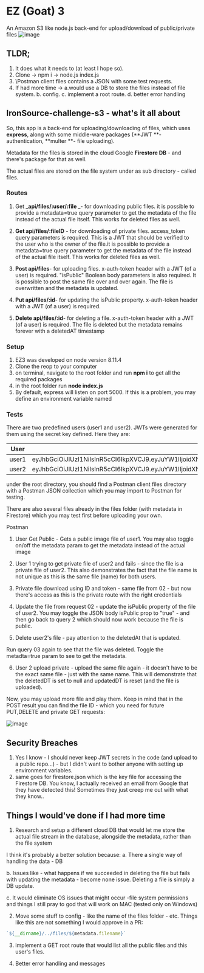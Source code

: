 # EZ (Goat) 3 
An Amazon S3 like node.js back-end for upload/download of public/private files
![image](https://user-images.githubusercontent.com/43566001/48131798-fc907780-e299-11e8-8f87-8eccefc1fb4c.png)

## TLDR;
1. It does what it needs to (at least I hope so).
2. Clone -> npm i -> node.js index.js
3. \Postman client files contains a JSON with some test requests.
4. If had more time -> a.would use a DB to store the files instead of file system. b. config. c. implement a root route. d. better error handling

##  IronSource-challenge-s3 - what's it all about
So, this app is a back-end for uploading/downloading of files, which uses **express**, along with some middle-ware packages (**JWT **- authentication, **multer **- file uploading).

Metadata for the files is stored in the cloud Google **Firestore DB** - and there's package for that as well.

The actual files are stored on the file system under as sub directory - called files.

### Routes
1. Get **_api/files/:user/:file _**-  for downloading public files. it is possible to provide a metadata=true query parameter to get the metadata of the file instead of the actual file itself. This works for deleted files as well.
2. **Get api/files/:fileID** - for downloading of private files. access_token query parameters is required. This is a JWT that should be verified to the user who is the owner of the file.it is possible to provide a metadata=true query parameter to get the metadata of the file instead of the actual file itself. This works for deleted files as well.
3. **Post api/files**- for uploading files. x-auth-token header with a JWT (of a user) is required. "isPublic" Boolean body parameters is also required.  It is possible to post the same file over and over again. The file is overwritten and the metadata is updated. 

4. **Put api/files/:id**- for updating the isPublic property. x-auth-token header with a JWT (of a user) is required.

5. **Delete api/files/:id**- for deleting a file.
x-auth-token header with a JWT (of a user) is required.
The file is deleted but the metadata remains forever with a deletedAT timestamp

### Setup
1. EZ3 was developed on node version 8.11.4
2. Clone the reop to your computer
3. on terminal, navigate to the root folder and run **npm i** to get all the required packages
4. in the root folder run **node index.js**
5. By default, express will listen on port 5000. If this is a problem, you may define an environment variable named 

### Tests
There are two predefined users (user1 and user2). JWTs were generated for them using the secret key defined. Here they are:

|User|x-auth-token|
|-|-|
|user1|eyJhbGciOiJIUzI1NiIsInR5cCI6IkpXVCJ9.eyJuYW1lIjoidXNlcjEiLCJpZCI6InFBemVmMzJGIiwiaWF0IjoxNTQxNTMwMjMyfQ.XwBVOYy4CUATXKvWBwaU0yqyEkf6LjCftXJP1yxKcOg|
|user2|eyJhbGciOiJIUzI1NiIsInR5cCI6IkpXVCJ9.eyJuYW1lIjoidXNlcjIiLCJpZCI6ImhUOUxtZHjigJkiLCJpYXQiOjE1NDE1MzAyMzJ9.y-5_ns9zVX1dijJloI3Jhga7kCcPFyfxx9lZWK8fbb8|

under the root directory, you should find a Postman client files directory with a Postman JSON collection which you may import to Postman for testing.

There are also several files already in the files folder (with metadata in Firestore) which you may test first before uploading your own.

Postman
01. User Get Public - Gets a public image file of user1. You may also toggle on/off the metadata param to get the metadata instead of the actual image

02. User 1 trying to get private file of user2 and fails - since the file is a private file of user2. This also demonstrates the fact that the file name is not unique as this is the same file (name) for both users.

03. Private file download using ID and token - same file from 02 - but now there's access as this is the private route with the right credentials

04. Update the file from request 02 - update the isPublic property of the file of user2. You may toggle the JSON body isPublic prop to "true" - and then go back to query 2 which should now work because the file is public.

05. Delete user2's file - pay attention to the deletedAt that is updated.

Run query 03 again to see that the file was deleted.
Toggle the metadta=true param to see to get the metadata.

06. User 2 upload private - upload the same file again - it doesn't have to be the exact same file - just with the same name. This will demonstrate that the deletedDT is set to null and updatedDT is reset (and the file is uploaded). 


Now, you may upload more file and play them. Keep in mind that in the POST result you can find the file ID - which you need for future PUT,DELETE and private GET requests:

![image](https://user-images.githubusercontent.com/43566001/48154876-52811180-e2d2-11e8-8f9d-8df082f0d40f.png)

## Security Breaches
1. Yes I know - I should never keep JWT secrets in the code (and upload to a public repo...) - but I didn't want to bother anyone with setting up environment variables.
2. same goes for firestore.json which is the key file for accessing the Firestore DB.
You know, I actually received an email from Google that they have detected this! 
Sometimes they just creep me out with what they know..

## Things I would've done if I had more time
1. Research and setup a different cloud DB that would let me store the actual file stream in the database, alongside the metadata, rather than the file system

I think it's probably a better solution because:
a. There a single way of handling the data - DB

b. Issues like - what happens if we succeeded in deleting the file but fails with updating the metadata - become none issue. Deleting a file is simply a DB update.

c. It would eliminate OS issues that might occur -file system permissions and things I still pray to god that will work on MAC (tested only on Windows)

2. Move some stuff to config - like the name of the files folder - etc. Things like this are not something I would approve in a PR:

``` js
`${__dirname}/../files/${metadata.filename}`
```

3. implement a GET root route that would list all the public files and this user's files.

4. Better error handling and messages
